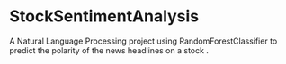 # StockSentimentAnalysis
A Natural Language Processing project using RandomForestClassifier to predict the polarity of the news headlines on a stock .
